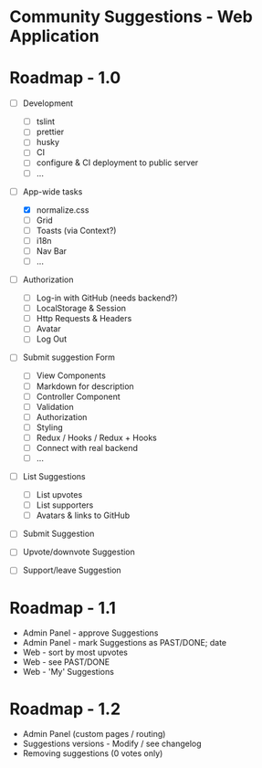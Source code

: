 # Community Suggestions - Web Application

# Roadmap - 1.0
- [ ] Development
    - [ ] tslint
    - [ ] prettier
    - [ ] husky
    - [ ] CI
    - [ ] configure & CI deployment to public server
    - [ ] ...

- [ ] App-wide tasks
    - [x] normalize.css
    - [ ] Grid
    - [ ] Toasts (via Context?)
    - [ ] i18n
    - [ ] Nav Bar
    - [ ] ...
    
- [ ] Authorization
    - [ ] Log-in with GitHub (needs backend?)
    - [ ] LocalStorage & Session
    - [ ] Http Requests & Headers
    - [ ] Avatar
    - [ ] Log Out

- [ ] Submit suggestion Form
    - [ ] View Components
    - [ ] Markdown for description
    - [ ] Controller Component
    - [ ] Validation
    - [ ] Authorization
    - [ ] Styling
    - [ ] Redux / Hooks / Redux + Hooks
    - [ ] Connect with real backend
    - [ ] ...
    
 - [ ] List Suggestions
    - [ ] List upvotes
    - [ ] List supporters
    - [ ] Avatars & links to GitHub
 - [ ] Submit Suggestion
 
 - [ ] Upvote/downvote Suggestion
 
 - [ ] Support/leave Suggestion
 
 # Roadmap - 1.1
 * Admin Panel - approve Suggestions
 * Admin Panel - mark Suggestions as PAST/DONE; date
 * Web - sort by most upvotes
 * Web - see PAST/DONE
 * Web - 'My' Suggestions
 
 
 # Roadmap - 1.2
 * Admin Panel (custom pages / routing)
 * Suggestions versions - Modify / see changelog
 * Removing suggestions (0 votes only)
